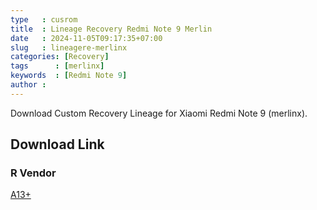 ```yaml
---
type   : cusrom
title  : Lineage Recovery Redmi Note 9 Merlin
date   : 2024-11-05T09:17:35+07:00
slug   : lineagere-merlinx
categories: [Recovery]
tags      : [merlinx]
keywords  : [Redmi Note 9]
author : 
---
```


Download Custom Recovery Lineage for Xiaomi Redmi Note 9 (merlinx).


## Download Link
### R Vendor
[A13+](https://t.me/wahyu6070files/1108)

